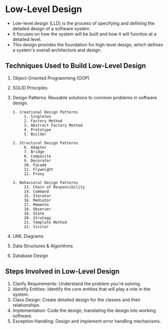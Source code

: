 # Low-Level Design
* Low-level design (LLD) is the process of specifying and defining the detailed design of a software system.
*  It focuses on how the system will be built and how it will function at a detailed level.
*  This design provides the foundation for high-level design, which defines a system's overall architecture and design.
## Techniques Used to Build Low-Level Design
1. Object-Oriented Programming (OOP)
2. SOLID Principles
3. Design Patterns: Reusable solutions to common problems in software design.
   
       1. Creational Design Patterns
            1. Singleton
            2. Factory Method
            3. Abstract Factory Method
            4. Prototype
            5. Builder
   
       2. Structural Design Patterns
            6. Adapter
            7. Bridge
            8. Composite
            9. Decorator
            10. Facade
            11. Flyweight
            12. Proxy
   
       3. Behavioral Design Patterns
            13. Chain of Responsibility
            14. Command
            15. Iterator
            16. Mediator
            17. Memento
            18. Observer
            19. State
            20. Strategy
            21. Template Method
            22. Visitor
4. UML Diagrams
5. Data Structures & Algorithms
6. Database Design
## Steps Involved in Low-Level Design
1. Clarify Requirements: Understand the problem you're solving.
2. Identify Entities: Identify the core entities that will play a role in the system.
3. Class Design: Create detailed design for the classes and their relationships.
4. Implementation: Code the design, translating the design into working software.
5. Exception Handling: Design and implement error handling mechanisms.
   

